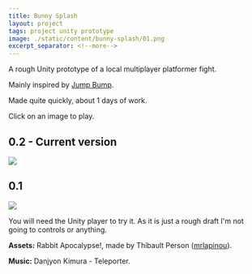 ```yaml
---
title: Bunny Splash
layout: project
tags: project unity prototype
image: ./static/content/bunny-splash/01.png
excerpt_separator: <!--more-->
---
```


A rough Unity prototype of a local multiplayer platformer fight.

<!--more-->

Mainly inspired by [Jump Bump](http://www.youtube.com/watch?v=jAjbKy7ChwY).

Made quite quickly, about 1 days of work.

Click on an image to play.

## 0.2 - Current version

<a href="{{site.url}}/static/content/posts/2013-09-23/Bunny Splash.html"><img src="{{site.url}}/static/content/bunny-splash/02.png" /></a>

## 0.1

<a href="{{site.url}}/static/content/posts/2013-09-23/Bunny Splash.html"><img src="{{site.url}}/static/content/bunny-splash/01.png" /></a>

You will need the Unity player to try it. As it is just a rough draft I'm not going to controls or anything.

**Assets:** Rabbit Apocalypse!, made by Thibault Person ([mrlapinou](http://twitter.com/mrlapinou)).

**Music:** Danjyon Kimura - Teleporter.
